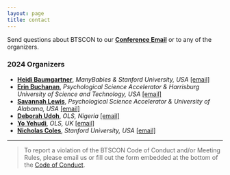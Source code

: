 ```yaml
---
layout: page
title: contact
---
```



Send questions about BTSCON to our [**Conference Email**](mailto:bigteamscienceconference@gmail.com) or to any of the organizers. <br>

### 2024 Organizers
* [**Heidi Baumgartner**](https://profiles.stanford.edu/heidi-baumgartner), *ManyBabies & Stanford University, USA* [[email]](mailto:heidib@stanford.edu)
* [**Erin Buchanan**](https://www.aggieerin.com/), *Psychological Science Accelerator & Harrisburg University of Science and Technology, USA* [[email]](mailto:buchananlab@gmail.com)
* [**Savannah Lewis**](https://savannahclewis.wordpress.com/), *Psychological Science Accelerator & University of Alabama, USA* [[email]](mailto:)
* [**Deborah Udoh**](https://www.we-are-ols.org/people#npdebs), *OLS, Nigeria* [[email]](mailto:debs@we-are-ols.org)
* [**Yo Yehudi**](http://we-are-ols.org), *OLS, UK* [[email]](mailto:yo@we-are-ols.org)
* [**Nicholas Coles**](https://hai.stanford.edu/people/nicholas-coles), *Stanford University, USA* [[email]](mailto:ncoles@stanford.edu)

<!--
### 2023 Accessibility Consultant
* [**Liz Hare**](http://www.doggenetics.com/), *ManyDogs* [[email]](mailto:LizHare@DogGenetics.com)

### 2023 Program Committee
* [**Haixin Dang**](http://www.haixindang.com/), *Philosophy of Science, University of Nebraska, US* [[email]](mailto:haixindang@unomaha.edu)
* [**Aishwarya Iyer**](https://scholar.google.com/citations?user=zkHndXUAAAAJ&hl=en), *Psychology, Christ University, India* [[email]](iyeraishwarya.work@gmail.com)
* [**Vedrana Šlipogor**](https://zoo.prf.jcu.cz/index.php/staff-item/slipogor-vedrana/?lang=en), *Zoology, University of South Bohemia, Czechia* [[email]](mailto:slipogor@prf.jcu.cz)
* [**Robert Thibault**](https://metrics.stanford.edu/people/robert-thibault), *METRICS, Stanford University, US* [[email]](mailto:rthibaul@stanford.edu)
-->

***

> To report a violation of the BTSCON Code of Conduct and/or Meeting Rules, please email us or fill out the form embedded at the bottom of the [Code of Conduct]({{site.baseurl}}/codeofconduct/).